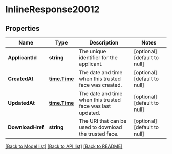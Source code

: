 # InlineResponse20012

## Properties
Name | Type | Description | Notes
------------ | ------------- | ------------- | -------------
**ApplicantId** | **string** | The unique identifier for the applicant. | [optional] [default to null]
**CreatedAt** | [**time.Time**](time.Time.md) | The date and time when this trusted face was created. | [optional] [default to null]
**UpdatedAt** | [**time.Time**](time.Time.md) | The date and time when this trusted face was last updated. | [optional] [default to null]
**DownloadHref** | **string** | The URI that can be used to download the trusted face. | [optional] [default to null]

[[Back to Model list]](../README.md#documentation-for-models) [[Back to API list]](../README.md#documentation-for-api-endpoints) [[Back to README]](../README.md)

